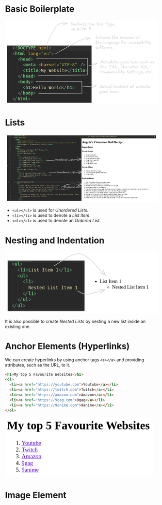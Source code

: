# Basic Boilerplate

![](Pictures/HTML%20Boiler%20Plate%20-%20Basic%20Boiler%20Plate.png)
# Lists

![](Pictures/HTML%20Lists%20-%20HTML%20Lists.png)

- `<ul></ul>` is used for *Unordered Lists*.
- `<li></li>` is used to denote a *List Item*.
- `<ol></ol>` is used to denote an *Ordered List*.
# Nesting and Indentation

![](Pictures/HTML%20Continued%20-%20Nested%20Lists.png)

It is also possible to create *Nested Lists* by nesting a new list inside an existing one.
# Anchor Elements (Hyperlinks)

We can create hyperlinks by using anchor tags `<a></a>` and providing attributes, such as the URL, to it.

```html
<h1>My top 5 Favourite Websites</h1>
<ol>
  <li><a href="https://youtube.com">Youtube</a></li>
  <li><a href="https://twitch.com">Twitch</a></li>
  <li><a href="https://amazon.com">Amazon</a></li>
  <li><a href="https://9gag.com">9gag</a></li>
  <li><a href="https://9anime.com">9anime</a></li>
</ol>
```

![](Pictures/HTML%20Continued%20-%20Hyperlinks.png)

# Image Element
